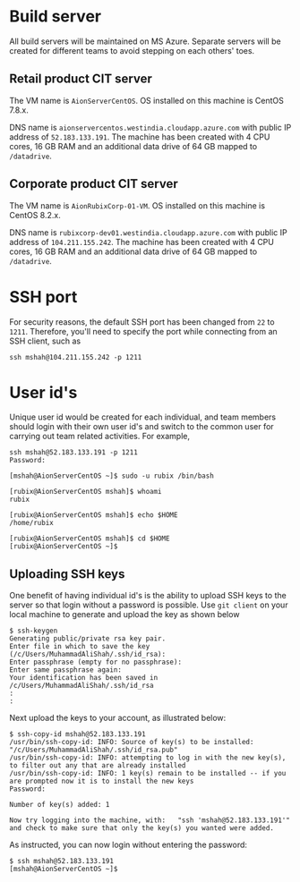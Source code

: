 Build server
===========

All build servers will be maintained on MS Azure. Separate servers will be created for different teams to avoid stepping on each others' toes.

## Retail product CIT server
The VM name is `AionServerCentOS`. OS installed on this machine is CentOS 7.8.x.

DNS name is `aionservercentos.westindia.cloudapp.azure.com` with public IP address of `52.183.133.191`. The machine has been created with 4 CPU cores, 16 GB RAM and an additional data drive of 64 GB mapped to `/datadrive`.

## Corporate product CIT server
The VM name is `AionRubixCorp-01-VM`. OS installed on this machine is CentOS 8.2.x.

DNS name is `rubixcorp-dev01.westindia.cloudapp.azure.com` with public IP address of `104.211.155.242`. The machine has been created with 4 CPU cores, 16 GB RAM and an additional data drive of 64 GB mapped to `/datadrive`.

# SSH port
For security reasons, the default SSH port has been changed from `22` to `1211`. Therefore, you'll need to specify the port while connecting from an SSH client, such as
```
ssh mshah@104.211.155.242 -p 1211
```

# User id's
Unique user id would be created for each individual, and team members should login with their own user id's and switch to the common user for carrying out team related activities. For example,
```
ssh mshah@52.183.133.191 -p 1211
Password:

[mshah@AionServerCentOS ~]$ sudo -u rubix /bin/bash

[rubix@AionServerCentOS mshah]$ whoami
rubix

[rubix@AionServerCentOS mshah]$ echo $HOME
/home/rubix

[rubix@AionServerCentOS mshah]$ cd $HOME
[rubix@AionServerCentOS ~]$
```

## Uploading SSH keys
One benefit of having individual id's is the ability to upload SSH keys to the server so that login without a password is possible. Use `git client` on your local machine to generate and upload the key as shown below
```
$ ssh-keygen
Generating public/private rsa key pair.
Enter file in which to save the key (/c/Users/MuhammadAliShah/.ssh/id_rsa):
Enter passphrase (empty for no passphrase):
Enter same passphrase again:
Your identification has been saved in /c/Users/MuhammadAliShah/.ssh/id_rsa
:
:
```

Next upload the keys to your account, as illustrated below:
```
$ ssh-copy-id mshah@52.183.133.191
/usr/bin/ssh-copy-id: INFO: Source of key(s) to be installed: "/c/Users/MuhammadAliShah/.ssh/id_rsa.pub"
/usr/bin/ssh-copy-id: INFO: attempting to log in with the new key(s), to filter out any that are already installed
/usr/bin/ssh-copy-id: INFO: 1 key(s) remain to be installed -- if you are prompted now it is to install the new keys
Password:

Number of key(s) added: 1

Now try logging into the machine, with:   "ssh 'mshah@52.183.133.191'"
and check to make sure that only the key(s) you wanted were added.
```

As instructed, you can now login without entering the password:
```
$ ssh mshah@52.183.133.191
[mshah@AionServerCentOS ~]$
```